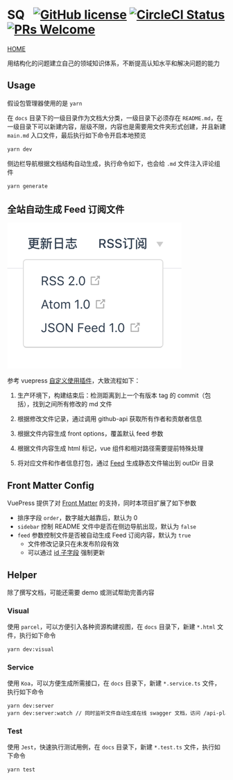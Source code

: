 # SQ &nbsp; [![GitHub license](https://img.shields.io/badge/license-MIT-blue.svg)](https://github.com/tolerance-go/sq/blob/master/LICENSE) [![CircleCI Status](https://circleci.com/gh/tolerance-go/sq.svg?style=shield&circle-token=:circle-token)](https://circleci.com/gh/tolerance-go/sq) [![PRs Welcome](https://img.shields.io/badge/PRs-welcome-brightgreen.svg)](https://github.com/tolerance-go/sq/pulls)

[HOME](http://47.92.70.143)

用结构化的问题建立自己的领域知识体系，不断提高认知水平和解决问题的能力

## Usage

假设包管理器使用的是 `yarn`

在 `docs` 目录下的一级目录作为文档大分类，一级目录下必须存在 `README.md`，在一级目录下可以新建内容，层级不限，内容也是需要用文件夹形式创建，并且新建 `main.md` 入口文件，最后执行如下命令开启本地预览

```bash
yarn dev
```

侧边栏导航根据文档结构自动生成，执行命令如下，也会给 `.md` 文件注入评论组件

```bash
yarn generate
```

## 全站自动生成 Feed 订阅文件

![feed.png](assets/feed.png)

参考 vuepress [自定义使用插件](https://vuepress.vuejs.org/zh/plugin/using-a-plugin.html)，大致流程如下：

1. 生产环境下，构建结束后：检测距离到上一个有版本 tag 的 commit（包括），找到之间所有修改的 md 文件

2. 根据修改文件记录，通过调用 github-api 获取所有作者和贡献者信息

3. 根据文件内容生成 front options，覆盖默认 feed 参数

4. 根据文件内容生成 html 标记，vue 组件和相对路径需要提前特殊处理

5. 将对应文件和作者信息打包，通过 [Feed](https://github.com/jpmonette/feed) 生成静态文件输出到 outDir 目录

## Front Matter Config

VuePress 提供了对 [Front Matter](https://vuepress.vuejs.org/zh/guide/markdown.html#front-matter) 的支持，同时本项目扩展了如下参数

- 排序字段 `order`，数字越大越靠后，默认为 0
- `sidebar` 控制 README 文件中是否在侧边导航出现，默认为 `false`
- `feed` 参数控制文件是否被自动生成 Feed 订阅内容，默认为 `true`
  - 文件修改记录只在未发布阶段有效
  - 可以通过 [id 子字段](https://github.com/jpmonette/feed#example) 强制更新

## Helper

除了撰写文档，可能还需要 demo 或测试帮助完善内容

### Visual

使用 `parcel`，可以方便引入各种资源构建视图，在 `docs` 目录下，新建 `*.html` 文件，执行如下命令

```bash
yarn dev:visual
```

### Service

使用 `Koa`，可以方便生成所需接口，在 `docs` 目录下，新建 `*.service.ts` 文件，执行如下命令

```bash
yarn dev:server
yarn dev:server:watch // 同时监听文件自动生成在线 swagger 文档，访问 /api-playground
```

### Test

使用 `Jest`，快速执行测试用例，在 `docs` 目录下，新建 `*.test.ts` 文件，执行如下命令

```bash
yarn test
```
